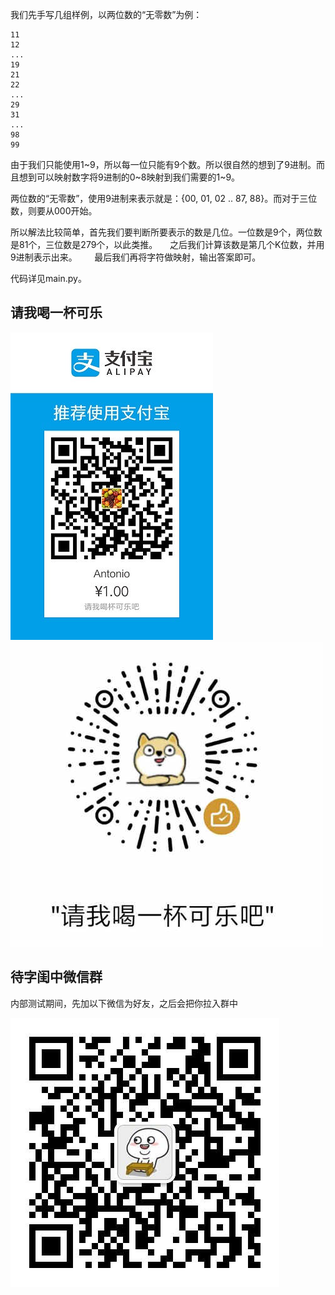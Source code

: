 我们先手写几组样例，以两位数的“无零数”为例：

```
11
12
...
19
21
22
...
29
31
...
98
99
```

由于我们只能使用1~9，所以每一位只能有9个数。所以很自然的想到了9进制。而且想到可以映射数字将9进制的0~8映射到我们需要的1~9。

两位数的“无零数”，使用9进制来表示就是：{00, 01, 02 .. 87, 88}。而对于三位数，则要从000开始。

所以解法比较简单，首先我们要判断所要表示的数是几位。一位数是9个，两位数是81个，三位数是279个，以此类推。     
之后我们计算该数是第几个K位数，并用9进制表示出来。      
最后我们再将字符做映射，输出答案即可。

代码详见main.py。

## 请我喝一杯可乐

![](https://raw.githubusercontent.com/Inapt19/Resource/master/bonus_QR.jpg)
![](https://raw.githubusercontent.com/Inapt19/Resource/master/wechat_bonus_qr.jpg)

## 待字闺中微信群

内部测试期间，先加以下微信为好友，之后会把你拉入群中

![](https://raw.githubusercontent.com/Inapt19/Resource/master/wechat_QR.jpg)

